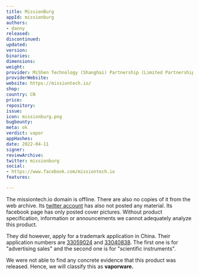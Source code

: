 ```yaml
---
title: MissionBurg
appId: missionburg
authors:
- danny
released: 
discontinued: 
updated: 
version: 
binaries: 
dimensions: 
weight: 
provider: MiShen Technology (Shanghai) Partnership (Limited Partnership)
providerWebsite: 
website: https://missiontech.io/
shop: 
country: CN
price: 
repository: 
issue: 
icon: missionburg.png
bugbounty: 
meta: ok
verdict: vapor
appHashes: 
date: 2022-04-11
signer: 
reviewArchive: 
twitter: missionburg
social:
- https://www.facebook.com/missiontech.io
features: 

---
```


The missiontech.io domain is offline. There are also no copies of it from the web archive. Its [twitter account](https://twitter.com/missionburg) has also not posted any material. Its facebook page has only posted cover pictures. Without product specification, information or announcements we cannot adequately analyze this product.

They did however, apply for a trademark application in China. Their application numbers are [33059024](https://aiqicha.baidu.com/mark/markDetail?dataId=077bc0efb3cac6de67eb591c8e2f961e) and [33040838](https://aiqicha.baidu.com/mark/markDetail?dataId=b7793a6e8ec95de0b1797965161f6040). The first one is for "advertising sales" and the second one is for "scientific instruments".

We were not able to find any concrete evidence that this product was released. Hence, we will classify this as **vaporware.**

